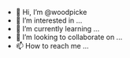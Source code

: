- 👋 Hi, I’m @woodpicke
- 👀 I’m interested in ...
- 🌱 I’m currently learning ...
- 💞️ I’m looking to collaborate on ...
- 📫 How to reach me ...

<!---
woodpicke/woodpicke is a ✨ special ✨ repository because its `README.md` (this file) appears on your GitHub profile.
You can click the Preview link to take a look at your changes.
--->

